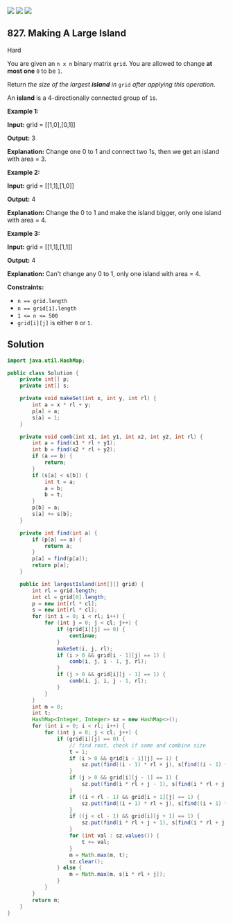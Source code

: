 [![](https://img.shields.io/github/stars/javadev/LeetCode-in-Java?label=Stars&style=flat-square)](https://github.com/javadev/LeetCode-in-Java)
[![](https://img.shields.io/github/forks/javadev/LeetCode-in-Java?label=Fork%20me%20on%20GitHub%20&style=flat-square)](https://github.com/javadev/LeetCode-in-Java/fork)
[![](https://img.shields.io/badge/-LeetCode%20in%20Kotlin-blue?style=flat-square)](https://github.com/javadev/LeetCode-in-Kotlin)

## 827\. Making A Large Island

Hard

You are given an `n x n` binary matrix `grid`. You are allowed to change **at most one** `0` to be `1`.

Return _the size of the largest **island** in_ `grid` _after applying this operation_.

An **island** is a 4-directionally connected group of `1`s.

**Example 1:**

**Input:** grid = \[\[1,0],[0,1]]

**Output:** 3

**Explanation:** Change one 0 to 1 and connect two 1s, then we get an island with area = 3. 

**Example 2:**

**Input:** grid = \[\[1,1],[1,0]]

**Output:** 4

**Explanation:** Change the 0 to 1 and make the island bigger, only one island with area = 4.

**Example 3:**

**Input:** grid = \[\[1,1],[1,1]]

**Output:** 4

**Explanation:** Can't change any 0 to 1, only one island with area = 4. 

**Constraints:**

*   `n == grid.length`
*   `n == grid[i].length`
*   `1 <= n <= 500`
*   `grid[i][j]` is either `0` or `1`.

## Solution

```java
import java.util.HashMap;

public class Solution {
    private int[] p;
    private int[] s;

    private void makeSet(int x, int y, int rl) {
        int a = x * rl + y;
        p[a] = a;
        s[a] = 1;
    }

    private void comb(int x1, int y1, int x2, int y2, int rl) {
        int a = find(x1 * rl + y1);
        int b = find(x2 * rl + y2);
        if (a == b) {
            return;
        }
        if (s[a] < s[b]) {
            int t = a;
            a = b;
            b = t;
        }
        p[b] = a;
        s[a] += s[b];
    }

    private int find(int a) {
        if (p[a] == a) {
            return a;
        }
        p[a] = find(p[a]);
        return p[a];
    }

    public int largestIsland(int[][] grid) {
        int rl = grid.length;
        int cl = grid[0].length;
        p = new int[rl * cl];
        s = new int[rl * cl];
        for (int i = 0; i < rl; i++) {
            for (int j = 0; j < cl; j++) {
                if (grid[i][j] == 0) {
                    continue;
                }
                makeSet(i, j, rl);
                if (i > 0 && grid[i - 1][j] == 1) {
                    comb(i, j, i - 1, j, rl);
                }
                if (j > 0 && grid[i][j - 1] == 1) {
                    comb(i, j, i, j - 1, rl);
                }
            }
        }
        int m = 0;
        int t;
        HashMap<Integer, Integer> sz = new HashMap<>();
        for (int i = 0; i < rl; i++) {
            for (int j = 0; j < cl; j++) {
                if (grid[i][j] == 0) {
                    // find root, check if same and combine size
                    t = 1;
                    if (i > 0 && grid[i - 1][j] == 1) {
                        sz.put(find((i - 1) * rl + j), s[find((i - 1) * rl + j)]);
                    }
                    if (j > 0 && grid[i][j - 1] == 1) {
                        sz.put(find(i * rl + j - 1), s[find(i * rl + j - 1)]);
                    }
                    if ((i < rl - 1) && grid[i + 1][j] == 1) {
                        sz.put(find((i + 1) * rl + j), s[find((i + 1) * rl + j)]);
                    }
                    if ((j < cl - 1) && grid[i][j + 1] == 1) {
                        sz.put(find(i * rl + j + 1), s[find(i * rl + j + 1)]);
                    }
                    for (int val : sz.values()) {
                        t += val;
                    }
                    m = Math.max(m, t);
                    sz.clear();
                } else {
                    m = Math.max(m, s[i * rl + j]);
                }
            }
        }
        return m;
    }
}
```